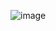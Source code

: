 ![image](https://user-images.githubusercontent.com/11422365/150474261-74bc3c58-4672-4bdb-8786-7c73b2e2f112.png)
